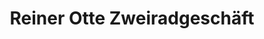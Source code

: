 ---
title: "Reiner Otte Zweiradgeschäft"
url: /grenzach-wyhlen/reiner-otte-zweiradgeschaeft/
shop: Fahrrad
---